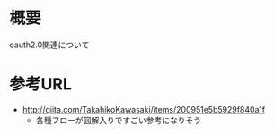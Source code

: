 # 概要
oauth2.0関連について


# 参考URL
- http://qiita.com/TakahikoKawasaki/items/200951e5b5929f840a1f
  - 各種フローが図解入りですごい参考になりそう
